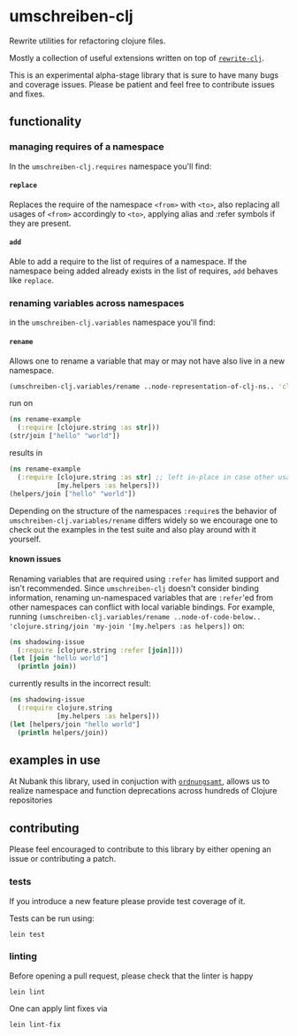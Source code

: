 # umschreiben-clj

Rewrite utilities for refactoring clojure files.

Mostly a collection of useful extensions written on top of [`rewrite-clj`](https://github.com/clj-commons/rewrite-clj).

This is an experimental alpha-stage library that is sure to have many bugs and coverage issues.
Please be patient and feel free to contribute issues and fixes.

## functionality

### managing requires of a namespace

In the `umschreiben-clj.requires` namespace you'll find:

#### `replace`
Replaces the require of the namespace `<from>` with `<to>`, also replacing all usages of `<from>` accordingly to `<to>`, applying alias and :refer symbols if they are present.

#### `add`
Able to add a require to the list of requires of a namespace. If the namespace being added already exists in the list of requires, `add` behaves like `replace`.

### renaming variables across namespaces

in the `umschreiben-clj.variables` namespace you'll find:

#### `rename`
Allows one to rename a variable that may or may not have also live in a new namespace.

```clojure
(umschreiben-clj.variables/rename ..node-representation-of-clj-ns.. 'clojure.string/join 'my-join '[my.helpers :as helpers])
```

run on

```clojure
(ns rename-example
  (:require [clojure.string :as str]))
(str/join ["hello" "world"])
```

results in

```clojure
(ns rename-example
  (:require [clojure.string :as str] ;; left in-place in case other usages are present
            [my.helpers :as helpers]))
(helpers/join ["hello" "world"])
```

Depending on the structure of the namespaces `:require`s the behavior of `umschreiben-clj.variables/rename` differs widely so we encourage one to check out the examples in the test suite and also play around with it yourself.

#### known issues

Renaming variables that are required using `:refer` has limited support and isn't recommended.
Since `umschreiben-clj` doesn't consider binding information, renaming un-namespaced variables that are `:refer`'ed from other namespaces can conflict with local variable bindings.
For example, running `(umschreiben-clj.variables/rename ..node-of-code-below.. 'clojure.string/join 'my-join '[my.helpers :as helpers])` on:

```clojure
(ns shadowing-issue
  (:require [clojure.string :refer [join]]))
(let [join "hello world"]
  (println join))
```

currently results in the incorrect result:

```clojure
(ns shadowing-issue
  (:require clojure.string
            [my.helpers :as helpers]))
(let [helpers/join "hello world"]
  (println helpers/join))
```

## examples in use

At Nubank this library, used in conjuction with [`ordnungsamt`](https://github.com/nubank/ordnungsamt/), allows us to realize namespace and function deprecations across hundreds of Clojure repositories

## contributing

Please feel encouraged to contribute to this library by either opening an issue or contributing a patch.

### tests

If you introduce a new feature please provide test coverage of it.

Tests can be run using:
```
lein test
```

### linting

Before opening a pull request, please check that the linter is happy

```
lein lint
```

One can apply lint fixes via

```
lein lint-fix
```
